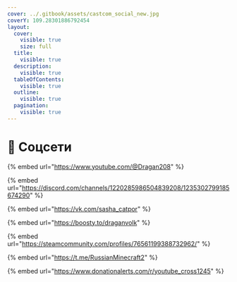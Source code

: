 ```yaml
---
cover: ../.gitbook/assets/castcom_social_new.jpg
coverY: 109.28301886792454
layout:
  cover:
    visible: true
    size: full
  title:
    visible: true
  description:
    visible: true
  tableOfContents:
    visible: true
  outline:
    visible: true
  pagination:
    visible: true
---
```


# 📱  Соцсети



{% embed url="https://www.youtube.com/@Dragan208" %}

{% embed url="https://discord.com/channels/1220285986504839208/1235302799185674290" %}

{% embed url="https://vk.com/sasha_catpor" %}

{% embed url="https://boosty.to/draganvolk" %}

{% embed url="https://steamcommunity.com/profiles/76561199388732962/" %}

{% embed url="https://t.me/RussianMinecraft2" %}

{% embed url="https://www.donationalerts.com/r/youtube_cross1245" %}

